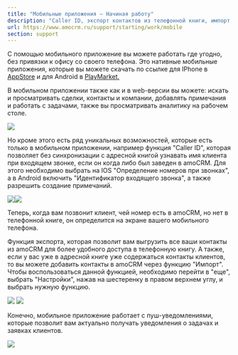 ```yaml
---
title: "Мобильные приложения — Начиная работу"
description: "Caller ID, экспорт контактов из телефонной книги, импорт контактов из системы на телефон"
url: https://www.amocrm.ru/support/starting/work/mobile
section: support
---
```


C помощью мобильного приложение вы можете работать где угодно, без привязки к офису со своего телефона. Это нативные мобильные приложения, которые вы можете скачать по ссылке для IPhone в [AppStore](https://itunes.apple.com/ru/app/amocrm-2.0/id1128315486?mt=8) и для Android в [PlayMarket.](https://play.google.com/store/apps/details?id=com.amocrm.amocrmv2&hl=ru)

В мобильном приложении также как и в web-версии вы можете: искать и просматривать сделки, контакты и компании, добавлять примечания и работать с задачами, также вы просматривать аналитику на рабочем столе.

![](/uploads/2019/06/and1.png)

Но кроме этого есть ряд уникальных возможностей, которые есть только в мобильном приложении, например функция "Caller ID", которая позволяет без синхронизации с адресной книгой узнавать имя клиента при входящем звонке, если он когда либо был заведен в amoCRM. Для этого необходимо выбрать на IOS "Определение номеров при звонках", а в Android включить "Идентификатор входящего звонка", а также разрешить создание примечаний.

![](/uploads/2019/06/and3.png)![](/uploads/2019/06/and5.png)

Теперь, когда вам позвонит клиент, чей номер есть в amoCRM, но нет в телефонной книге, он определится на экране вашего мобильного телефона.

Функция экспорта, которая позволит вам выгрузить все ваши контакты из amoCRM для более удобного доступа в телефонную книгу. А также, если у вас уже в адресной книге уже содержаться контакты клиентов, то вы можете добавить контакты в amoCRM через функцию "Импорт". Чтобы воспользоваться данной функцией, необходимо перейти в "еще", выбрать "Настройки", нажав на шестеренку в правом верхнем углу, и выбрать нужную функцию.

![](/uploads/2019/06/and2.png) ![](/uploads/2019/06/mob1.png)

Конечно, мобильное приложение работает с пуш-уведомлениями, которые позволит вам актуально получать уведомления о задачах и заявках клиентов.

![](/uploads/2019/06/task.jpg)